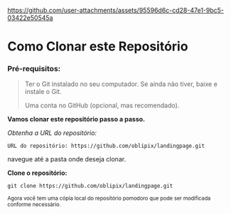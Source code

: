 



https://github.com/user-attachments/assets/95596d6c-cd28-47e1-9bc5-03422e50545a
















# Como Clonar este Repositório

>
### Pré-requisitos:


> Ter o Git instalado no seu computador.
> Se ainda não tiver, baixe e instale o Git.
>
> Uma conta no GitHub (opcional, mas recomendado).



**Vamos clonar este repositório passo a passo.**

_Obtenha a URL do repositório:_

`URL do repositório: https://github.com/oblipix/landingpage.git`

navegue até a pasta onde deseja clonar.


**Clone o repositório:**

`git clone https://github.com/oblipix/landingpage.git`


<sub> Agora você tem uma cópia local do repositório pomodoro que pode ser modificada conforme necessário. </sub>





